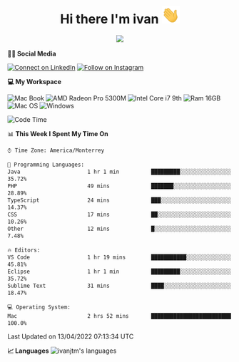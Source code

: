 <h1 align="center">Hi there I'm ivan <img src="https://raw.githubusercontent.com/ABSphreak/ABSphreak/master/gifs/Hi.gif" width="40px" /></h1>
<div align="center">
<img src="http://github-readme-streak-stats.herokuapp.com?user=ivanjtm&hide_border=true&background=00000000&border=FFFFFF00&sideNums=A8A8A8&sideLabels=A8A8A8&currStreakNum=FFC93C&dates=A8A8A8)](https://git.io/streak-stats"/>
</div>

**👦🏻 Social Media**

[![Connect on LinkedIn](https://img.shields.io/badge/LinkedIn-%230077B5.svg?&style=flat-square&logo=linkedin&logoColor=white)](https://www.linkedin.com/in/ivanjtm)
[![Follow on Instagram](https://img.shields.io/badge/Instagram-E4405F?style=flat-square&logo=instagram&logoColor=white)](https://www.instagram.com/ivanjtm)

**💻 My Workspace**

![Mac Book](https://img.shields.io/badge/Apple-MacBook_Pro_2019-999999?style=flat-square&logo=apple&logoColor=white)
![AMD Radeon Pro 5300M](https://img.shields.io/badge/AMD-Radeon_Pro_5300M-ED1C24?style=flat-square&logo=amd&logoColor=white)
![Intel Core i7 9th](https://img.shields.io/badge/Intel-Core_i7_9th-0071C5?style=flat-square&logo=intel&logoColor=white)
![Ram 16GB](https://img.shields.io/badge/RAM-16GB-230071C5?style=flat-square&logoColor=white)
![Mac OS](https://img.shields.io/badge/Mac%20OS-000000?style=flat-square&logo=apple&logoColor=white)
![Windows](https://img.shields.io/badge/Windows-0078D6?style=flat-square&logo=windows&logoColor=white)


<!--START_SECTION:waka-->
![Code Time](http://img.shields.io/badge/Code%20Time-655%20hrs%2020%20mins-blue)

📊 **This Week I Spent My Time On** 

```text
⌚︎ Time Zone: America/Monterrey

💬 Programming Languages: 
Java                     1 hr 1 min          █████████░░░░░░░░░░░░░░░░   35.72% 
PHP                      49 mins             ███████░░░░░░░░░░░░░░░░░░   28.89% 
TypeScript               24 mins             ███░░░░░░░░░░░░░░░░░░░░░░   14.37% 
CSS                      17 mins             ██░░░░░░░░░░░░░░░░░░░░░░░   10.26% 
Other                    12 mins             █░░░░░░░░░░░░░░░░░░░░░░░░   7.48%

🔥 Editors: 
VS Code                  1 hr 19 mins        ███████████░░░░░░░░░░░░░░   45.81% 
Eclipse                  1 hr 1 min          █████████░░░░░░░░░░░░░░░░   35.72% 
Sublime Text             31 mins             ████░░░░░░░░░░░░░░░░░░░░░   18.47%

💻 Operating System: 
Mac                      2 hrs 52 mins       █████████████████████████   100.0%

```


 Last Updated on 13/04/2022 07:13:34 UTC
<!--END_SECTION:waka-->
**📈 Languages**
 ![ivanjtm's languages](https://wakatime.com/share/@ivanjtm/a32f83c6-d0c9-49a4-a5ae-d0440b950377.svg)
